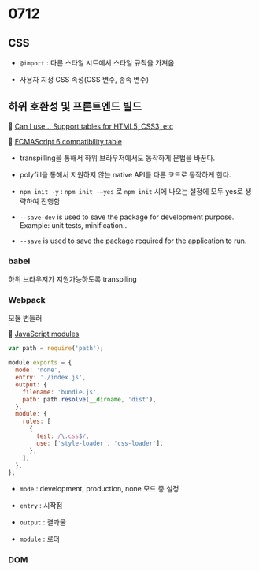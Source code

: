 # 0712

## CSS

- `@import` : 다른 스타일 시트에서 스타일 규칙을 가져옴

- 사용자 지정 CSS 속성(CSS 변수, 종속 변수)

## 하위 호환성 및 프론트엔드 빌드

🔗 [Can I use... Support tables for HTML5, CSS3, etc](https://caniuse.com/#search=array)

🔗 [ECMAScript 6 compatibility table](http://kangax.github.io/compat-table/es6/)

- transpilling을 통해서 하위 브라우저에서도 동작하게 문법을 바꾼다.

- polyfill을 통해서 지원하지 않는 native API를 다른 코드로 동작하게 한다.

* `npm init -y` : `npm init -—yes` 로 `npm init` 시에 나오는 설정에 모두 yes로 생략하여 진행함

* `--save-dev` is used to save the package for development purpose. Example: unit tests, minification..

* `--save` is used to save the package required for the application to run.

### babel

하위 브라우저가 지원가능하도록 transpiling

### Webpack

모듈 번들러

🔗 [JavaScript modules](https://developer.mozilla.org/ko/docs/Web/JavaScript/Guide/Modules)

```javascript
var path = require('path');

module.exports = {
  mode: 'none',
  entry: './index.js',
  output: {
    filename: 'bundle.js',
    path: path.resolve(__dirname, 'dist'),
  },
  module: {
    rules: [
      {
        test: /\.css$/,
        use: ['style-loader', 'css-loader'],
      },
    ],
  },
};
```

- `mode` : development, production, none 모드 중 설정

- `entry` : 시작점

- `output` : 결과물

- `module` : 로더

### DOM
